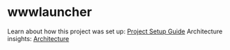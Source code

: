 # wwwlauncher
Learn about how this project was set up: [Project Setup Guide](SETUP.md)
Architecture insights: [Architecture](ARCHITECTURE.md)
